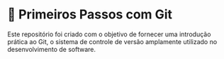 # 🚀 Primeiros Passos com Git

Este repositório foi criado com o objetivo de fornecer uma introdução prática ao Git, o sistema de controle de versão amplamente utilizado no desenvolvimento de software.
